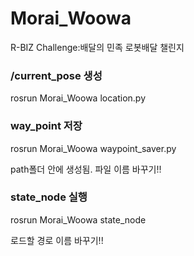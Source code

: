 # Morai_Woowa
R-BIZ Challenge:배달의 민족 로봇배달 챌린지

### /current_pose 생성
rosrun Morai_Woowa location.py 

### way_point 저장
rosrun Morai_Woowa waypoint_saver.py 

path폴더 안에 생성됨. 파일 이름 바꾸기!!

### state_node 실행
rosrun Morai_Woowa state_node 

로드할 경로 이름 바꾸기!!

